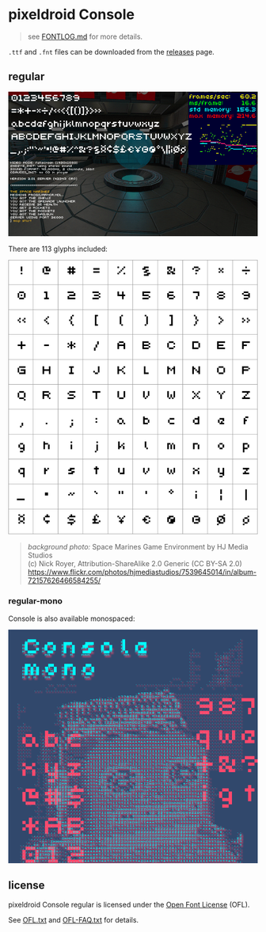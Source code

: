 # pixeldroid Console

> see [FONTLOG.md][font-log] for more details.

`.ttf` and `.fnt` files can be downloaded from the [releases][releases] page.

## regular

![console regular font specimen][font-specimen]

There are 113 glyphs included:

![console regular glyphs][font-glyphs]
> _background photo:_ Space Marines Game Environment by HJ Media Studios <br>
> (c) Nick Royer, Attribution-ShareAlike 2.0 Generic (CC BY-SA 2.0) <br>
> https://www.flickr.com/photos/hjmediastudios/7539645014/in/album-72157626466584255/


### regular-mono

Console is also available monospaced:

![console regular mono font specimen][font-specimen-mono]

## license

pixeldroid Console regular is licensed under the [Open Font License][ofl] (OFL).

See [OFL.txt][license] and [OFL-FAQ.txt][license-faq] for details.


[font-log]: FONTLOG.md "Font Log"
[font-glyphs]: docs/glyphs.png "pixeldroid Console regular glyphs"
[font-specimen]: docs/specimen.png "pixeldroid Console regular font specimen"
[font-specimen-mono]: docs/specimen-mono.png "pixeldroid Console regular mono font specimen"
[license]: OFL.txt "Open Font License"
[license-faq]: OFL-FAQ.txt "Frequently Asked Questions about the Open Font License"
[ofl]: http://scripts.sil.org/OFL "more about the Open Font License"
[releases]: https://github.com/pixeldroid/fonts/releases/latest "Latest Releases"
